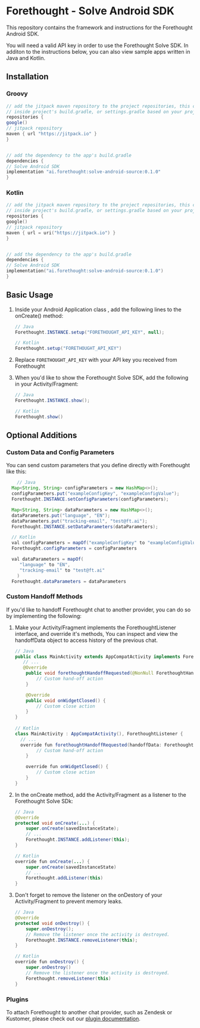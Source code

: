 # Forethought - Solve Android SDK

This repository contains the framework and instructions for the Forethought Android SDK.

You will need a valid API key in order to use the Forethought Solve SDK. In additon to the instructions below, you can also view sample apps written in Java and Kotlin.

## Installation

### Groovy

   ```groovy
// add the jitpack maven repository to the project repositories, this can exist
// inside project's build.gradle, or settings.gradle based on your project.
repositories {
   google()
   // jitpack repository
   maven { url "https://jitpack.io" }
}


// add the dependency to the app's build.gradle
dependencies {
   // Solve Android SDK
   implementation "ai.forethought:solve-android-source:0.1.0"
}
   ```

### Kotlin

   ```kotlin
// add the jitpack maven repository to the project repositories, this can exist
// inside project's build.gradle, or settings.gradle based on your project.
repositories {
   google()
   // jitpack repository
   maven { url = uri("https://jitpack.io") }
}


// add the dependency to the app's build.gradle
dependencies {
   // Solve Android SDK
   implementation("ai.forethought:solve-android-source:0.1.0")
}
   ```

## Basic Usage

1. Inside your Android Application class , add the following lines to the onCreate() method:

   ```java
   // Java
   Forethought.INSTANCE.setup("FORETHOUGHT_API_KEY", null);
   
   // Kotlin
   Forethought.setup("FORETHOUGHT_API_KEY")
   ```

1. Replace `FORETHOUGHT_API_KEY` with your API key you received from Forethought

1. When you'd like to show the Forethought Solve SDK, add the following in your Activity/Fragment:

   ```java
   // Java
   Forethought.INSTANCE.show();
   
   // Kotlin
   Forethought.show()
   ```


## Optional Additions

### Custom Data and Config Parameters

You can send custom parameters that you define directly with Forethought like this:

   ```java
	   // Java
     Map<String, String> configParameters = new HashMap<>();
     configParameters.put("exampleConfigKey", "exampleConfigValue");
     Forethought.INSTANCE.setConfigParameters(configParameters);

     Map<String, String> dataParameters = new HashMap<>();
     dataParameters.put("language", "EN");
     dataParameters.put("tracking-email", "test@ft.ai");
     Forethought.INSTANCE.setDataParameters(dataParameters);

     // Kotlin
     val configParameters = mapOf("exampleConfigKey" to "exampleConfigValue")
     Forethought.configParameters = configParameters

     val dataParameters = mapOf(
        "language" to "EN",
        "tracking-email" to "test@ft.ai"
       )
     Forethought.dataParameters = dataParameters
   ```

### Custom Handoff Methods

If you'd like to handoff Forethought chat to another provider, you can do so by implementing the following:

1. Make your Activity/Fragment implements the ForethoughtListener interface, and override it's methods, You can inspect and view the handoffData object to access history of the previous chat.
   ```java
   // Java
   public class MainActivity extends AppCompatActivity implements ForethoughtListener {
      // ...
      @Override
       public void forethoughtHandoffRequested(@NonNull ForethoughtHandoffData forethoughtHandoffData) {
           // Custom hand-off action
       }
   
       @Override
       public void onWidgetClosed() {
           // Custom close action
       }
   }
     
   // Kotlin
   class MainActivity : AppCompatActivity(), ForethoughtListener {
     // ...
     override fun forethoughtHandoffRequested(handoffData: ForethoughtHandoffData) {
           // Custom hand-off action
       }
   
       override fun onWidgetClosed() {
           // Custom close action
       }
   }
   ```
   
1. In the onCreate method, add the Activity/Fragment as a listener to the Forethought Solve SDk:
   ```java
   // Java
   @Override
   protected void onCreate(...) {
       super.onCreate(savedInstanceState);
       // ...
       Forethought.INSTANCE.addListener(this);
   }
   
   // Kotlin
   override fun onCreate(...) {
       super.onCreate(savedInstanceState)
       // ...
       Forethought.addListener(this)
   }
   ```
   
1. Don't forget to remove the listener on the onDestory of your Activity/Fragment to prevent memory leaks.
   ```java
   // Java
   @Override
   protected void onDestroy() {
       super.onDestroy();
       // Remove the listener once the activity is destroyed.
       Forethought.INSTANCE.removeListener(this);
   }
   
   // Kotlin
   override fun onDestroy() {
       super.onDestroy()
       // Remove the listener once the activity is destroyed.
       Forethought.removeListener(this)
   }
   ```


### Plugins

To attach Forethought to another chat provider, such as Zendesk or Kustomer, please check out our [plugin documentation](plugins/PLUGINS.md).